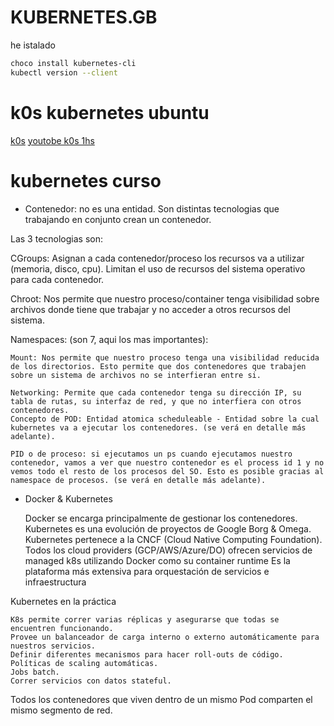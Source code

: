 # KUBERNETES.__GB__
he istalado
```bash
choco install kubernetes-cli
kubectl version --client
```
# k0s kubernetes ubuntu
<a href="https://k0sproject.io/">k0s</a>
<a href="https://www.youtube.com/watch?v=gmFSmzAWcig">youtobe k0s 1hs</a>
  
# kubernetes curso
- Contenedor: no es una entidad. Son distintas tecnologias que trabajando en conjunto crean un contenedor.

Las 3 tecnologias son:

CGroups: Asignan a cada contenedor/proceso los recursos va a utilizar (memoria, disco, cpu). Limitan el uso de recursos del sistema operativo para cada contenedor.

Chroot: Nos permite que nuestro proceso/container tenga visibilidad sobre archivos donde tiene que trabajar y no acceder a otros recursos del sistema.

Namespaces: (son 7, aqui los mas importantes):

    Mount: Nos permite que nuestro proceso tenga una visibilidad reducida de los directorios. Esto permite que dos contenedores que trabajen sobre un sistema de archivos no se interfieran entre si.

    Networking: Permite que cada contenedor tenga su dirección IP, su tabla de rutas, su interfaz de red, y que no interfiera con otros contenedores.
    Concepto de POD: Entidad atomica scheduleable - Entidad sobre la cual kubernetes va a ejecutar los contenedores. (se verá en detalle más adelante).

    PID o de proceso: si ejecutamos un ps cuando ejecutamos nuestro contenedor, vamos a ver que nuestro contenedor es el process id 1 y no vemos todo el resto de los procesos del SO. Esto es posible gracias al namespace de procesos. (se verá en detalle más adelante).
    
 - Docker & Kubernetes

    Docker se encarga principalmente de gestionar los contenedores.
    Kubernetes es una evolución de proyectos de Google Borg & Omega.
    Kubernetes pertenece a la CNCF (Cloud Native Computing Foundation).
    Todos los cloud providers (GCP/AWS/Azure/DO) ofrecen servicios de managed k8s utilizando Docker como su container runtime
    Es la plataforma más extensiva para orquestación de servicios e infraestructura

Kubernetes en la práctica

    K8s permite correr varias réplicas y asegurarse que todas se encuentren funcionando.
    Provee un balanceador de carga interno o externo automáticamente para nuestros servicios.
    Definir diferentes mecanismos para hacer roll-outs de código.
    Políticas de scaling automáticas.
    Jobs batch.
    Correr servicios con datos stateful.

Todos los contenedores que viven dentro de un mismo Pod comparten el mismo segmento de red.
